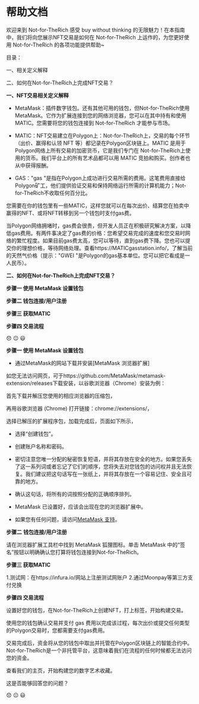 # **帮助文档**

欢迎来到 Not-for-TheRich 感受 buy without thinking 的无限魅力！在本指南中，我们将向您展示NFT交易是如何在 Not-for-TheRich 上运作的，为您更好使用 Not-for-TheRich 的各项功能提供帮助~

目录：

一、相关定义解释

二、如何在Not-for-TheRich上完成NFT交易？


**一、NFT交易相关定义解释**

- MetaMask：插件数字钱包。还有其他可用的钱包，但Not-for-TheRich使用MetaMask。它作为扩展连接到您的网络浏览器，您可以在其中持有和使用 MATIC。您需要将您的钱包连接到 Not-for-TheRich 才能参与市场。

- MATIC：NFT交易建立在Polygon上：Not-for-TheRich上，交易的每个环节（出价、赢得和认领 NFT 等）都记录在Polygon区块链上。MATIC 是用于Polygon网络上所有交易的加密货币，它是我们专门在 Not-for-TheRich上使用的货币。我们平台上的所有艺术品都可以用 MATIC 竞拍和购买。创作者也从中获得报酬。

- GAS："gas "是指在Polygon上成功进行交易所需的费用。这笔费用直接给Polygon矿工，他们提供验证交易和保持网络运行所需的计算机能力；Not-for-TheRich不收取任何百分比。

您需要在你的钱包里有一些MATIC，这样您就可以在每次出价、结算您在拍卖中赢得的NFT、或将NFT转移到另一个钱包时支付gas费。

当Polygon网络拥堵时，gas费会很贵，但开发人员正在积极研究解决方案，以降低gas费用。有两件事决定了gas费的价格：您希望交易完成的速度和您交易时网络的繁忙程度。如果目前gas费太高，您可以等待，直到gas费下降。您也可以提交你的理想价格，等待网络处理。查看https://MATICgasstation.info/，了解当前的天然气价格（提示："GWEI "是Polygon的gas基本单位。您可以把它看成是一人民币）。


**二、如何在Not-for-TheRich上完成NFT交易？**


**步骤一  使用 MetaMask 设置钱包**

**步骤二 钱包连接/用户注册**

**步骤三  获取MATIC**

**步骤四  交易流程**

😞 😐 😃

**步骤一  使用 MetaMask 设置钱包**

- 通过MetaMask的网站下载并安装[MetaMask 浏览器扩展]

如您无法访问网页，可于https://github.com/MetaMask/metamask-extension/releases下载安装，以谷歌浏览器（Chrome）安装为例：

首先下载并解压您使用的相应浏览器的压缩包，
              
再用谷歌浏览器 (Chrome) 打开链接：chrome://extensions/，                     

选择已解压的扩展程序包，加载完成后，页面如下所示，                                     

- 选择“创建钱包”。 

- 创建账户名称和密码。                     

- 密切注意您唯一分配的秘密恢复短语，并将其存放在安全的地方。如果您丢失了这一系列词或者忘记了它们的顺序，您将失去对您钱包的访问权并且无法恢复。我们建议把这句话写在一张纸上，并将其存放在一个容易记住、安全且可靠的地方。   

- 确认这句话，将所有的词按照分配的正确顺序排列。

- MetaMask 已设置好，应该会出现在您的浏览器扩展中。  

- 如果您有任何问题，请访问[MetaMask 支持](https://metamask.zendesk.com/hc/en-us)。



**步骤二** **钱包连接/用户注册**



请在浏览器扩展工具栏中找到 MetaMask 狐狸图标。单击 MetaMask 中的“签名”按钮以明确确认您打算将钱包连接到Not-for-TheRich。



**步骤三  获取MATIC**

1.测试网：在https://infura.io/网站上注册测试网账户
2.通过Moonpay等第三方支付兑换


**步骤四  交易流程**

设置好您的钱包，在Not-for-TheRich上创建NFT，打上标签，开始构建交易。

使用您的钱包确认交易并支付 gas 费用以完成该过程，每次出价或提交任何类型的Polygon交易时，您都需要支付gas费用。

交易完成后，资金将从您的钱包中取出并托管在Polygon区块链上的智能合约中。Not-for-TheRich是一个非托管平台，这意味着我们在流程的任何时候都无法访问您的资金。





查看我们的主页，开始构建您的数字艺术收藏。



这是否能够回答您的问题？

😞 😐 😃



